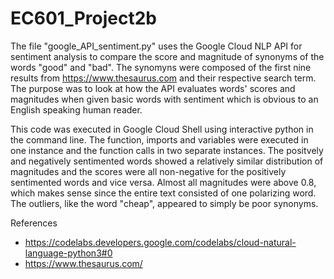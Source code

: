 # EC601_Project2b

The file "google_API_sentiment.py" uses the Google Cloud NLP API for sentiment analysis to compare the score and magnitude of synonyms of the words "good" and "bad". The synomyns were composed of the first nine results from https://www.thesaurus.com and their respective search term. The purpose was to look at how the API evaluates words' scores and magnitudes when given basic words with sentiment which is obvious to an English speaking human reader.

This code was executed in Google Cloud Shell using interactive python in the command line. The function, imports and variables were executed in one instance and the function calls in two separate instances. The positvely and negatively sentimented words showed a relatively similar distribution of magnitudes and the scores were all non-negative for the positively sentimented words and vice versa. Almost all magnitudes were above 0.8, which makes sense since the entire text consisted of one polarizing word. The outliers, like the word "cheap", appeared to simply be poor synonyms.

References
- https://codelabs.developers.google.com/codelabs/cloud-natural-language-python3#0
- https://www.thesaurus.com/
